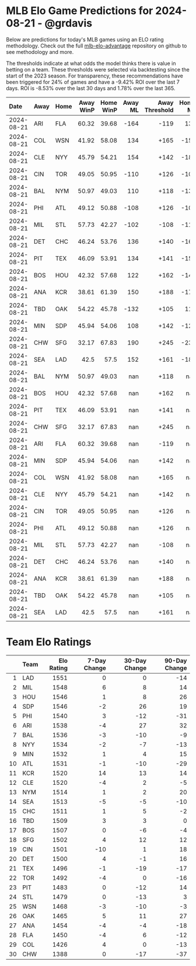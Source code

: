 # MLB Elo Game Predictions for 2024-08-21 - @grdavis
Below are predictions for today's MLB games using an ELO rating methodology. Check out the full [mlb-elo-advantage](https://github.com/grdavis/mlb-elo-advantage) repository on github to see methodology and more.

The thresholds indicate at what odds the model thinks there is value in betting on a team. These thresholds were selected via backtesting since the start of the 2023 season. For transparency, these recommendations have been triggered for 24% of games and have a -9.42% ROI over the last 7 days. ROI is -8.53% over the last 30 days and 1.78% over the last 365.

| Date       | Away   | Home   |   Away WinP |   Home WinP |   Away ML |   Away Threshold |   Home ML |   Home Threshold |
|:-----------|:-------|:-------|------------:|------------:|----------:|-----------------:|----------:|-----------------:|
| 2024-08-21 | ARI    | FLA    |       60.32 |       39.68 |      -164 |             -119 |       138 |             +180 |
| 2024-08-21 | COL    | WSN    |       41.92 |       58.08 |       134 |             +165 |      -158 |             -110 |
| 2024-08-21 | CLE    | NYY    |       45.79 |       54.21 |       154 |             +142 |      -184 |             +105 |
| 2024-08-21 | CIN    | TOR    |       49.05 |       50.95 |      -110 |             +126 |      -106 |             +118 |
| 2024-08-21 | BAL    | NYM    |       50.97 |       49.03 |       110 |             +118 |      -130 |             +126 |
| 2024-08-21 | PHI    | ATL    |       49.12 |       50.88 |      -108 |             +126 |      -108 |             +118 |
| 2024-08-21 | MIL    | STL    |       57.73 |       42.27 |      -102 |             -108 |      -116 |             +163 |
| 2024-08-21 | DET    | CHC    |       46.24 |       53.76 |       136 |             +140 |      -162 |             +106 |
| 2024-08-21 | PIT    | TEX    |       46.09 |       53.91 |       134 |             +141 |      -158 |             +106 |
| 2024-08-21 | BOS    | HOU    |       42.32 |       57.68 |       122 |             +162 |      -144 |             -108 |
| 2024-08-21 | ANA    | KCR    |       38.61 |       61.39 |       150 |             +188 |      -178 |             -124 |
| 2024-08-21 | TBD    | OAK    |       54.22 |       45.78 |      -132 |             +105 |       112 |             +142 |
| 2024-08-21 | MIN    | SDP    |       45.94 |       54.06 |       108 |             +142 |      -126 |             +105 |
| 2024-08-21 | CHW    | SFG    |       32.17 |       67.83 |       190 |             +245 |      -230 |             -157 |
| 2024-08-21 | SEA    | LAD    |       42.5  |       57.5  |       152 |             +161 |      -180 |             -107 |
| 2024-08-21 | BAL    | NYM    |       50.97 |       49.03 |       nan |             +118 |       nan |             +126 |
| 2024-08-21 | BOS    | HOU    |       42.32 |       57.68 |       nan |             +162 |       nan |             -108 |
| 2024-08-21 | PIT    | TEX    |       46.09 |       53.91 |       nan |             +141 |       nan |             +106 |
| 2024-08-21 | CHW    | SFG    |       32.17 |       67.83 |       nan |             +245 |       nan |             -157 |
| 2024-08-21 | ARI    | FLA    |       60.32 |       39.68 |       nan |             -119 |       nan |             +180 |
| 2024-08-21 | MIN    | SDP    |       45.94 |       54.06 |       nan |             +142 |       nan |             +105 |
| 2024-08-21 | COL    | WSN    |       41.92 |       58.08 |       nan |             +165 |       nan |             -110 |
| 2024-08-21 | CLE    | NYY    |       45.79 |       54.21 |       nan |             +142 |       nan |             +105 |
| 2024-08-21 | CIN    | TOR    |       49.05 |       50.95 |       nan |             +126 |       nan |             +118 |
| 2024-08-21 | PHI    | ATL    |       49.12 |       50.88 |       nan |             +126 |       nan |             +118 |
| 2024-08-21 | MIL    | STL    |       57.73 |       42.27 |       nan |             -108 |       nan |             +163 |
| 2024-08-21 | DET    | CHC    |       46.24 |       53.76 |       nan |             +140 |       nan |             +106 |
| 2024-08-21 | ANA    | KCR    |       38.61 |       61.39 |       nan |             +188 |       nan |             -124 |
| 2024-08-21 | TBD    | OAK    |       54.22 |       45.78 |       nan |             +105 |       nan |             +142 |
| 2024-08-21 | SEA    | LAD    |       42.5  |       57.5  |       nan |             +161 |       nan |             -107 |

# Team Elo Ratings
|    | Team   |   Elo Rating |   7-Day Change |   30-Day Change |   90-Day Change |
|---:|:-------|-------------:|---------------:|----------------:|----------------:|
|  1 | LAD    |         1551 |              0 |               0 |             -14 |
|  2 | MIL    |         1548 |              6 |               8 |              14 |
|  3 | HOU    |         1546 |              1 |               8 |              26 |
|  4 | SDP    |         1546 |             -2 |              26 |              19 |
|  5 | PHI    |         1540 |              3 |             -12 |             -31 |
|  6 | ARI    |         1538 |             -4 |              27 |              32 |
|  7 | BAL    |         1536 |             -3 |             -10 |              -9 |
|  8 | NYY    |         1534 |             -2 |              -7 |             -13 |
|  9 | MIN    |         1532 |              1 |               4 |              15 |
| 10 | ATL    |         1531 |             -1 |             -10 |             -29 |
| 11 | KCR    |         1520 |             14 |              13 |              14 |
| 12 | CLE    |         1520 |             -4 |               2 |              -5 |
| 13 | NYM    |         1514 |              1 |               2 |              20 |
| 14 | SEA    |         1513 |             -5 |              -5 |             -10 |
| 15 | CHC    |         1511 |              1 |               5 |              -2 |
| 16 | TBD    |         1509 |              3 |               3 |               0 |
| 17 | BOS    |         1507 |              0 |              -6 |              -4 |
| 18 | SFG    |         1502 |              4 |              12 |              12 |
| 19 | CIN    |         1501 |            -10 |               1 |              18 |
| 20 | DET    |         1500 |              4 |              -1 |              16 |
| 21 | TEX    |         1496 |             -1 |             -19 |             -17 |
| 22 | TOR    |         1492 |             -4 |               0 |             -16 |
| 23 | PIT    |         1483 |              0 |             -12 |              14 |
| 24 | STL    |         1479 |              0 |             -13 |               3 |
| 25 | WSN    |         1468 |             -3 |             -10 |              -3 |
| 26 | OAK    |         1465 |              5 |              11 |              27 |
| 27 | ANA    |         1454 |             -4 |              -4 |             -18 |
| 28 | FLA    |         1450 |             -4 |               6 |             -12 |
| 29 | COL    |         1426 |              4 |               0 |             -13 |
| 30 | CHW    |         1388 |              0 |             -17 |             -37 |